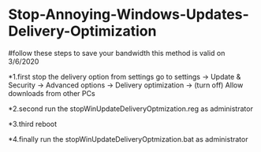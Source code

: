 # Stop-Annoying-Windows-Updates-Delivery-Optimization

#follow these steps to save your bandwidth this method is valid on 3/6/2020

*1.first stop the delivery option from settings
go to settings -> Update & Security -> Advanced options -> Delivery optimization -> (turn off) Allow downloads from other PCs

*2.second run the stopWinUpdateDeliveryOptmization.reg as administrator

*3.third reboot

*4.finally run the stopWinUpdateDeliveryOptmization.bat as administrator

